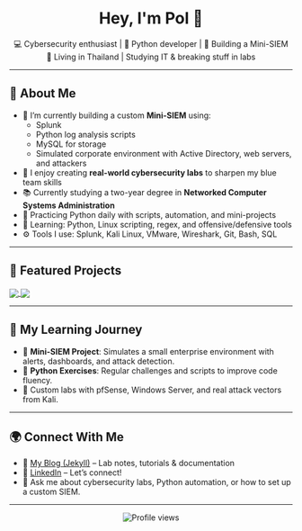 <!-- GitHub Profile README -->

<h1 align="center">Hey, I'm Pol 👋</h1>
<p align="center">
  💻 Cybersecurity enthusiast | 🐍 Python developer | 🔐 Building a Mini-SIEM<br>
  🥊 Living in Thailand | Studying IT & breaking stuff in labs
</p>

---

## 🧠 About Me

- 💼 I’m currently building a custom **Mini-SIEM** using:
  - Splunk
  - Python log analysis scripts
  - MySQL for storage
  - Simulated corporate environment with Active Directory, web servers, and attackers
- 🧪 I enjoy creating **real-world cybersecurity labs** to sharpen my blue team skills
- 📚 Currently studying a two-year degree in **Networked Computer Systems Administration**
- 🐍 Practicing Python daily with scripts, automation, and mini-projects
- 🌱 Learning: Python, Linux scripting, regex, and offensive/defensive tools
- ⚙️ Tools I use: Splunk, Kali Linux, VMware, Wireshark, Git, Bash, SQL

---

## 🧰 Featured Projects

<p align="left">
  <a href="https://github.com/polporta/mini-siem">
    <img align="center" src="https://github-readme-stats.vercel.app/api/pin/?username=polporta&repo=mini-siem&theme=radical" />
  </a>
  <a href="[https://github.com/pwnedByP/mini-SIEM](https://pwnedbyp.github.io/Mini-SIEM/)">
    <img align="center" src="https://github-readme-stats.vercel.app/api/pin/?username=polporta&repo=python-exercises&theme=radical" />
  </a>
</p>

---

## 📖 My Learning Journey

- 🔐 **Mini-SIEM Project**: Simulates a small enterprise environment with alerts, dashboards, and attack detection.
- 🧩 **Python Exercises**: Regular challenges and scripts to improve code fluency.
- 🔧 Custom labs with pfSense, Windows Server, and real attack vectors from Kali.

---

## 🌍 Connect With Me

- 🧾 [My Blog (Jekyll)](https://yourblogurl.com) – Lab notes, tutorials & documentation
- 💼 [LinkedIn](https://www.linkedin.com/in/polporta) – Let’s connect!
- 💬 Ask me about cybersecurity labs, Python automation, or how to set up a custom SIEM.

---

<p align="center">
  <img src="https://komarev.com/ghpvc/?username=polporta&style=flat-square" alt="Profile views" />
</p>
